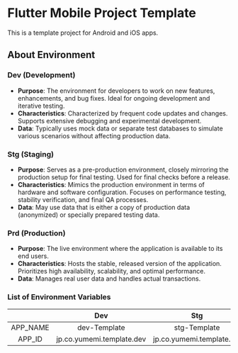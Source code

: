 # Flutter Mobile Project Template

This is a template project for Android and iOS apps.

## About Environment

### Dev (Development)

- **Purpose**: The environment for developers to work on new features, enhancements, and bug fixes. Ideal for ongoing development and iterative testing.
- **Characteristics**: Characterized by frequent code updates and changes. Supports extensive debugging and experimental development.
- **Data**: Typically uses mock data or separate test databases to simulate various scenarios without affecting production data.

### Stg (Staging)

- **Purpose**: Serves as a pre-production environment, closely mirroring the production setup for final testing. Used for final checks before a release.
- **Characteristics**: Mimics the production environment in terms of hardware and software configuration. Focuses on performance testing, stability verification, and final QA processes.
- **Data**: May use data that is either a copy of production data (anonymized) or specially prepared testing data.

### Prd (Production)

- **Purpose**: The live environment where the application is available to its end users.
- **Characteristics**: Hosts the stable, released version of the application. Prioritizes high availability, scalability, and optimal performance.
- **Data**: Manages real user data and handles actual transactions.

### List of Environment Variables

|  | Dev | Stg | Prd |
|:-:|:-:|:-:|:-:|
| APP_NAME | dev-Template | stg-Template | Template |
| APP_ID | jp.co.yumemi.template.dev | jp.co.yumemi.template.stg | jp.co.yumemi.template |
